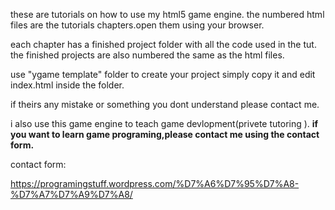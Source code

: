 these are tutorials on how to use my html5 game engine.
the numbered html files are the tutorials chapters.open them using your browser.

each chapter has a finished project folder with all the code used in the tut.
the finished projects are also numbered the same as the html files.

use "ygame template" folder to create your project simply copy it and edit index.html inside the folder.

if theirs any mistake or something you dont understand please contact me.

i also use this game engine to teach game devlopment(privete tutoring ). <b>if you want to learn game programing,please contact me using the contact form.</b>

contact form:

https://programingstuff.wordpress.com/%D7%A6%D7%95%D7%A8-%D7%A7%D7%A9%D7%A8/
